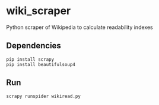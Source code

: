 # wiki_scraper
Python scraper of Wikipedia to calculate readability indexes

## Dependencies
```
pip install scrapy
pip install beautifulsoup4
```

## Run
```
scrapy runspider wikiread.py
```

